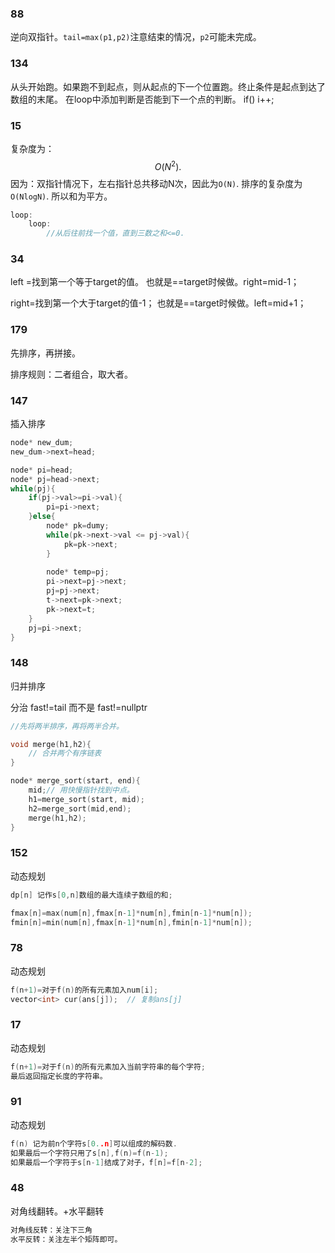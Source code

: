 ###  88

逆向双指针。`tail=max(p1,p2)`注意结束的情况，`p2`可能未完成。

### 134

从头开始跑。如果跑不到起点，则从起点的下一个位置跑。终止条件是起点到达了数组的末尾。
在loop中添加判断是否能到下一个点的判断。 if()  i++;

### 15

复杂度为：
$$
O(N^{2}).
$$
因为：双指针情况下，左右指针总共移动N次，因此为`O(N)`. 排序的复杂度为`O(NlogN)`. 所以和为平方。

```c
loop:
	loop:
		//从后往前找一个值，直到三数之和<=0.
```



### 34

left =找到第一个等于target的值。
也就是==target时候做。right=mid-1；


right=找到第一个大于target的值-1；
也就是==target时候做。left=mid+1；
### 179

先排序，再拼接。

排序规则：二者组合，取大者。

### 147

插入排序

```c++
node* new_dum;
new_dum->next=head;

node* pi=head;
node* pj=head->next;
while(pj){
    if(pj->val>=pi->val){
        pi=pi->next;
    }else{
        node* pk=dumy;
        while(pk->next->val <= pj->val){
            pk=pk->next;
        }
        
        node* temp=pj;
        pi->next=pj->next;
        pj=pj->next;
        t->next=pk->next;
        pk->next=t;
    }
    pj=pi->next;
}
```



### 148

归并排序

分治
fast!=tail
而不是 fast!=nullptr
```c++
//先将两半排序，再将两半合并。

void merge(h1,h2){
    // 合并两个有序链表
}

node* merge_sort(start, end){
    mid;// 用快慢指针找到中点。
    h1=merge_sort(start, mid);
    h2=merge_sort(mid,end);
    merge(h1,h2);
}


```



### 152

动态规划

```c
dp[n] 记作s[0,n]数组的最大连续子数组的和;

fmax[n]=max(num[n],fmax[n-1]*num[n],fmin[n-1]*num[n]);
fmin[n]=min(num[n],fmax[n-1]*num[n],fmin[n-1]*num[n]);
```





### 78

动态规划

```c++
f(n+1)=对于f(n)的所有元素加入num[i];
vector<int> cur(ans[j]);  // 复制ans[j]
```

### 17

动态规划

```c++
f(n+1)=对于f(n)的所有元素加入当前字符串的每个字符;
最后返回指定长度的字符串。
```

### 91

动态规划

```c++
f(n) 记为前n个字符s[0..n]可以组成的解码数.
如果最后一个字符只用了s[n],f(n)=f(n-1);
如果最后一个字符于s[n-1]结成了对子，f[n]=f[n-2];
```



### 48

对角线翻转。+水平翻转

```c
对角线反转：关注下三角
水平反转：关注左半个矩阵即可。
```

